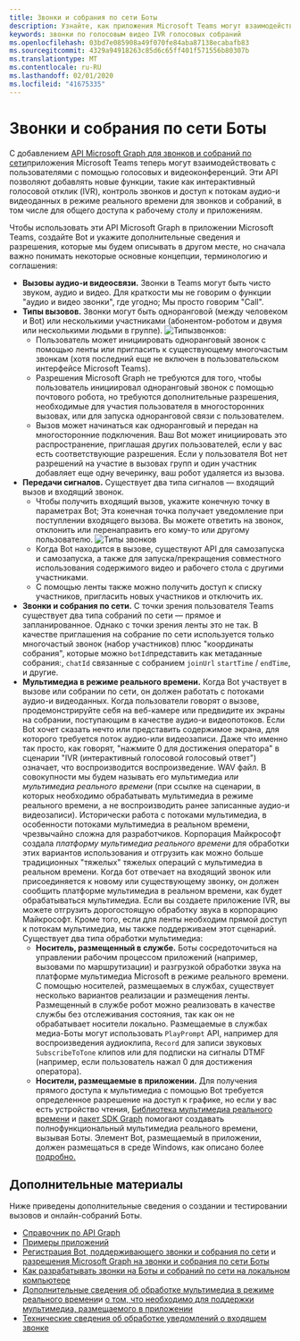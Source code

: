 ```yaml
---
title: Звонки и собрания по сети Боты
description: Узнайте, как приложения Microsoft Teams могут взаимодействовать с пользователями с помощью голосовых и видеоконференций с помощью API Microsoft Graph для звонков и собраний по сети.
keywords: звонки по голосовым видео IVR голосовых собраний
ms.openlocfilehash: 03bd7e085908a49f070fe84aba87138ecabafb83
ms.sourcegitcommit: 4329a94918263c85d6c65ff401f571556b80307b
ms.translationtype: MT
ms.contentlocale: ru-RU
ms.lasthandoff: 02/01/2020
ms.locfileid: "41675335"
---
```

# <a name="calls-and-online-meetings-bots"></a>Звонки и собрания по сети Боты

С добавлением [API Microsoft Graph для звонков и собраний по сети](/graph/api/resources/communications-api-overview?view=graph-rest-beta)приложения Microsoft Teams теперь могут взаимодействовать с пользователями с помощью голосовых и видеоконференций. Эти API позволяют добавлять новые функции, такие как интерактивный голосовой отклик (IVR), контроль звонков и доступ к потокам аудио-и видеоданных в режиме реального времени для звонков и собраний, в том числе для общего доступа к рабочему столу и приложениям.

Чтобы использовать эти API Microsoft Graph в приложении Microsoft Teams, создайте Bot и укажите дополнительные сведения и разрешения, которые мы будем описывать в другом месте, но сначала важно понимать некоторые основные концепции, терминологию и соглашения:

* **Вызовы аудио-и видеосвязи.** Звонки в Teams могут быть чисто звуком, аудио и видео. Для краткости мы не говорим о функции "аудио и видео звонки", где угодно; Мы просто говорим "Call".
* **Типы вызовов.** Звонки могут быть одноранговой (между человеком и Bot) или несколькими участниками (абонентом-роботом и двумя или несколькими людьми в группе).
  ![Типы](~/assets/images/calls-and-meetings/call-types.png)звонков:
  * Пользователь может инициировать одноранговый звонок с помощью ленты или пригласить к существующему многочастым звонкам (хотя последний еще не включен в пользовательском интерфейсе Microsoft Teams).
  * Разрешения Microsoft Graph не требуются для того, чтобы пользователь инициировал одноранговый звонок с помощью почтового робота, но требуются дополнительные разрешения, необходимые для участия пользователя в многосторонних вызовах, или для запуска одноранговой связи с пользователем.
  * Вызов может начинаться как одноранговый и передан на многосторонние подключения. Ваш Bot может инициировать это распространение, приглашая других пользователей, если у вас есть соответствующие разрешения. Если у пользователя Bot нет разрешений на участие в вызовах групп и один участник добавляет еще одну вечеринку, ваш робот удаляется из вызова.
* **Передачи сигналов.** Существует два типа сигналов — входящий вызов и входящий звонок.
  * Чтобы получить входящий вызов, укажите конечную точку в параметрах Bot; Эта конечная точка получает уведомление при поступлении входящего вызова. Вы можете ответить на звонок, отклонить или перенаправить его кому-то или другому пользователю.
  ![Типы звонков](~/assets/images/calls-and-meetings/call-handling.png)
  * Когда Bot находится в вызове, существуют API для самозапуска и самозапуска, а также для запуска/прекращения совместного использования содержимого видео и рабочего стола с другими участниками.
  * С помощью ленты также можно получить доступ к списку участников, пригласить новых участников и отключить их.
* **Звонки и собрания по сети.** С точки зрения пользователя Teams существует два типа собраний по сети — прямое и запланированное. Однако с точки зрения ленты это не так. В качестве приглашения на собрание по сети используется только многочастый звонок (набор участников) плюс "координаты собрания", которые можно `botId`представить как метаданные собрания:, `chatId` связанные с собранием `joinUrl` `startTime` / `endTime`, и другие.
* **Мультимедиа в режиме реального времени.** Когда Bot участвует в вызове или собрании по сети, он должен работать с потоками аудио-и видеоданных. Когда пользователи говорят о вызове, продемонстрируйте себя на веб-камере или предвидите их экраны на собрании, поступающим в качестве аудио-и видеопотоков. Если Bot хочет сказать нечто или представить содержимое экрана, для которого требуется поток аудио-или видеозаписи. Даже что именно так просто, как говорят, "нажмите 0 для достижения оператора" в сценарии "IVR (интерактивный голосовой голосовый ответ") означает, что воспроизводится воспроизведение. WAV файл. В совокупности мы будем называть его мультимедиа _или_ _мультимедиа реального времени_ (при ссылке на сценарии, в которых необходимо обрабатывать мультимедиа в режиме реального времени, а не воспроизводить ранее записанные аудио-и видеозаписи). Исторически работа с потоками мультимедиа, в особенности потоками мультимедиа в реальном времени, чрезвычайно сложна для разработчиков. Корпорация Майкрософт создала _платформу мультимедиа реального времени_ для обработки этих вариантов использования и отгрузить как можно больше традиционных "тяжелых" тяжелых операций с мультимедиа в реальном времени.  Когда бот отвечает на входящий звонок или присоединяется к новому или существующему звонку, он должен сообщить платформе мультимедиа в реальном времени, как будет обрабатываться мультимедиа. Если вы создаете приложение IVR, вы можете отгрузить дорогостоящую обработку звука в корпорацию Майкрософт. Кроме того, если для ленты необходим прямой доступ к потокам мультимедиа, мы также поддерживаем этот сценарий. Существует два типа обработки мультимедиа:
  * **Носитель, размещенный в службе.** Боты сосредоточиться на управлении рабочим процессом приложений (например, вызовами по маршрутизации) и разгрузкой обработки звука на платформе мультимедиа Microsoft в режиме реального времени. С помощью носителей, размещаемых в службах, существует несколько вариантов реализации и размещения ленты. Размещенный в службе робот можно реализовать в качестве службы без отслеживания состояния, так как он не обрабатывает носители локально. Размещаемые в службах медиа-Боты могут использовать `PlayPrompt` API, например для воспроизведения аудиоклипа, `Record` для записи звуковых `SubscribeToTone` клипов или для подписки на сигналы DTMF (например, если пользователь нажал 0 для достижения оператора).
  * **Носители, размещаемые в приложении.** Для получения прямого доступа к мультимедиа с помощью Bot требуется определенное разрешение на доступ к графике, но если у вас есть устройство чтения, [Библиотека мультимедиа реального времени](https://www.nuget.org/packages/Microsoft.Graph.Communications.Calls.Media/) и [пакет SDK Graph](https://microsoftgraph.github.io/microsoft-graph-comms-samples/docs/articles/index.html#graph-calling-sdk-and-stateful-client-builder) помогают создавать полнофункциональный мультимедиа реального времени, вызывая Боты. Элемент Bot, размещаемый в приложении, должен размещаться в среде Windows, как описано более [подробно.](./requirements-considerations-application-hosted-media-bots.md)

## <a name="further-reading"></a>Дополнительные материалы

Ниже приведены дополнительные сведения о создании и тестировании вызовов и онлайн-собраний Боты.

* [Справочник по API Graph](/graph/api/resources/communications-api-overview?view=graph-rest-beta)
* [Примеры приложений](https://github.com/microsoftgraph/microsoft-graph-comms-samples)
* [Регистрация Bot, поддерживающего звонки и собрания по сети](./registering-calling-bot.md) и [разрешения Microsoft Graph на звонки и собрания по сети Боты](/registering-calling-bot.md#add-microsoft-graph-permissions)
* [Как разрабатывать звонки на Боты и собраний по сети на локальном компьютере](./debugging-local-testing-calling-meeting-bots.md)
* [Дополнительные сведения об обработке мультимедиа в режиме реального времени](./real-time-media-concepts.md)и [о том, что необходимо для поддержки мультимедиа, размещаемого в приложении](./requirements-considerations-application-hosted-media-bots.md)
* [Технические сведения об обработке уведомлений о входящем звонке](./call-notifications.md)
